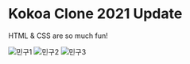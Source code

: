# Kokoa Clone 2021 Update

HTML & CSS are so much fun!

![민구1](https://user-images.githubusercontent.com/46899290/127730735-db905819-c767-4ba5-969c-be0c118c6e12.png)
![민구2](https://user-images.githubusercontent.com/46899290/127730739-060e5b2d-3915-4857-84f4-7fecfeba31c0.png)
![민구3](https://user-images.githubusercontent.com/46899290/127730741-b5286f96-ce6b-433f-9cac-d489956af3aa.png)
